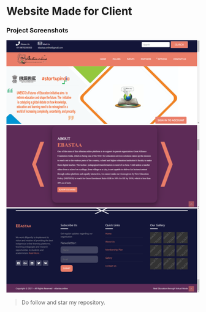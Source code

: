 # Website Made for Client

### Project Screenshots
![altt](https://github.com/shivamjindal1313/Website/blob/main/1_1.png?raw=true)
<br>
![altt](https://github.com/shivamjindal1313/Website/blob/main/1_2.png?raw=true)
<br>
![altt](https://github.com/shivamjindal1313/Website/blob/main/1_5.png?raw=true) 
<br>

> Do follow and star my repository.
